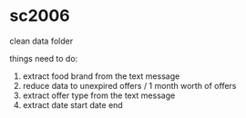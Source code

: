 # sc2006
clean data folder

things need to do:
1. extract food brand from the text message
2. reduce data to unexpired offers / 1 month worth of offers
3. extract offer type from the text message
4. extract date start date end
